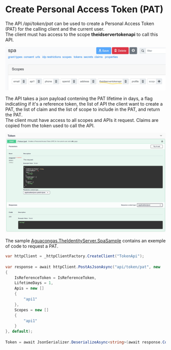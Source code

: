 # Create Personal Access Token (PAT)

The API */api/token/pat* can be used to create a Personal Access Token (PAT) for the calling client and the current user.  
The client must has access to the scope **theidservertokenapi** to call this API.

![Pat-Scope](assets/PAT-scope.jpeg)

The API takes a json payload contening the PAT lifetime in days, a flag indicatiing if it's a reference token, the list of API the client want to create a PAT, the list of claim and the list of scope to include in the PAT, and return the PAT.  
The client must have access to all scopes and APIs it request. Claims are copied from the token used to call the API.

![PAT-api](assets/PAT-api.jpeg)

The sample [Aguacongas.TheIdentityServer.SpaSample](../sample/Aguacongas.TheIdentityServer.SpaSample/Pages/PersonalAccessToken.razor) contains an exemple of code to request a PAT.

```cs
var httpClient = _httpClientFactory.CreateClient("TokenApi");

var response = await httpClient.PostAsJsonAsync("api/token/pat", new
{
    IsReferenceToken = IsReferenceToken,
    LifetimeDays = 1,
    Apis = new []
    {
        "api1"
    },
    Scopes = new []
    {
        "api1"
    }
}, default);

Token = await JsonSerializer.DeserializeAsync<string>(await response.Content.ReadAsStreamAsync());
```
